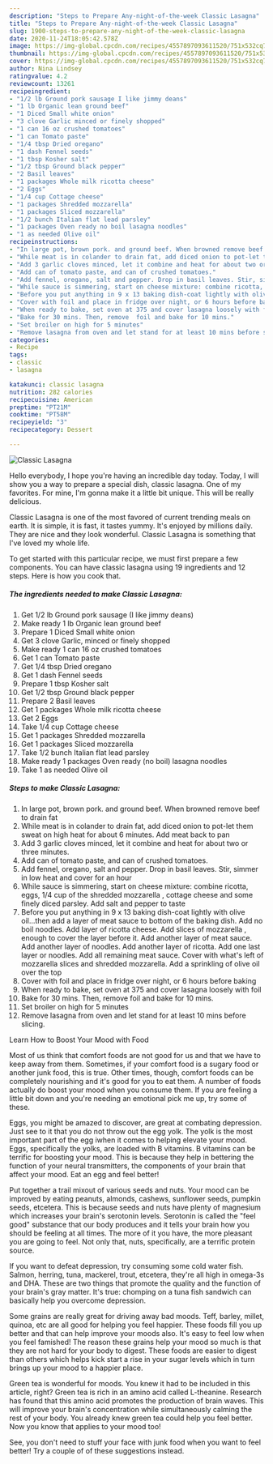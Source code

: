 ```yaml
---
description: "Steps to Prepare Any-night-of-the-week Classic Lasagna"
title: "Steps to Prepare Any-night-of-the-week Classic Lasagna"
slug: 1900-steps-to-prepare-any-night-of-the-week-classic-lasagna
date: 2020-11-24T18:05:42.578Z
image: https://img-global.cpcdn.com/recipes/4557897093611520/751x532cq70/classic-lasagna-recipe-main-photo.jpg
thumbnail: https://img-global.cpcdn.com/recipes/4557897093611520/751x532cq70/classic-lasagna-recipe-main-photo.jpg
cover: https://img-global.cpcdn.com/recipes/4557897093611520/751x532cq70/classic-lasagna-recipe-main-photo.jpg
author: Nina Lindsey
ratingvalue: 4.2
reviewcount: 13261
recipeingredient:
- "1/2 lb Ground pork sausage I like jimmy deans"
- "1 lb Organic lean ground beef"
- "1 Diced Small white onion"
- "3 clove Garlic minced or finely shopped"
- "1 can 16 oz crushed tomatoes"
- "1 can Tomato paste"
- "1/4 tbsp Dried oregano"
- "1 dash Fennel seeds"
- "1 tbsp Kosher salt"
- "1/2 tbsp Ground black pepper"
- "2 Basil leaves"
- "1 packages Whole milk ricotta cheese"
- "2 Eggs"
- "1/4 cup Cottage cheese"
- "1 packages Shredded mozzarella"
- "1 packages Sliced mozzarella"
- "1/2 bunch Italian flat lead parsley"
- "1 packages Oven ready no boil lasagna noodles"
- "1 as needed Olive oil"
recipeinstructions:
- "In large pot, brown pork. and ground beef. When browned remove beef to drain fat"
- "While meat is in colander to drain fat, add diced onion to pot-let them sweat on high heat for about 6 minutes. Add meat back to pan"
- "Add 3 garlic cloves minced, let it combine and heat for about two or three minutes."
- "Add can of tomato paste, and can of crushed tomatoes."
- "Add fennel, oregano, salt and pepper. Drop in basil leaves. Stir, simmer in low heat and cover for an hour"
- "While sauce is simmering, start on cheese mixture: combine ricotta, eggs, 1/4 cup of the shredded mozzarella , cottage cheese and some finely diced parsley. Add salt and pepper to taste"
- "Before you put anything in 9 x 13 baking dish-coat lightly with olive oil...then add a layer of meat sauce to bottom of the baking dish. Add no boil noodles. Add layer of ricotta cheese. Add slices of mozzarella , enough to cover the layer before it. Add another layer of meat sauce. Add another layer of noodles. Add another layer of ricotta. Add one last layer or noodles. Add all remaining meat sauce. Cover with what&#39;s left of mozzarella slices and shredded mozzarella. Add a sprinkling of olive oil over the top"
- "Cover with foil and place in fridge over night, or 6 hours before baking"
- "When ready to bake, set oven at 375 and cover lasagna loosely with foil"
- "Bake for 30 mins. Then, remove  foil and bake for 10 mins."
- "Set broiler on high for 5 minutes"
- "Remove lasagna from oven and let stand for at least 10 mins before slicing."
categories:
- Recipe
tags:
- classic
- lasagna

katakunci: classic lasagna 
nutrition: 282 calories
recipecuisine: American
preptime: "PT21M"
cooktime: "PT58M"
recipeyield: "3"
recipecategory: Dessert

---
```



![Classic Lasagna](https://img-global.cpcdn.com/recipes/4557897093611520/751x532cq70/classic-lasagna-recipe-main-photo.jpg)

Hello everybody, I hope you're having an incredible day today. Today, I will show you a way to prepare a special dish, classic lasagna. One of my favorites. For mine, I'm gonna make it a little bit unique. This will be really delicious.

Classic Lasagna is one of the most favored of current trending meals on earth. It is simple, it is fast, it tastes yummy. It's enjoyed by millions daily. They are nice and they look wonderful. Classic Lasagna is something that I've loved my whole life.




To get started with this particular recipe, we must first prepare a few components. You can have classic lasagna using 19 ingredients and 12 steps. Here is how you cook that.

<!--inarticleads1-->

##### The ingredients needed to make Classic Lasagna:

1. Get 1/2 lb Ground pork sausage (I like jimmy deans)
1. Make ready 1 lb Organic lean ground beef
1. Prepare 1 Diced Small white onion
1. Get 3 clove Garlic, minced or finely shopped
1. Make ready 1 can 16 oz crushed tomatoes
1. Get 1 can Tomato paste
1. Get 1/4 tbsp Dried oregano
1. Get 1 dash Fennel seeds
1. Prepare 1 tbsp Kosher salt
1. Get 1/2 tbsp Ground black pepper
1. Prepare 2 Basil leaves
1. Get 1 packages Whole milk ricotta cheese
1. Get 2 Eggs
1. Take 1/4 cup Cottage cheese
1. Get 1 packages Shredded mozzarella
1. Get 1 packages Sliced mozzarella
1. Take 1/2 bunch Italian flat lead parsley
1. Make ready 1 packages Oven ready (no boil) lasagna noodles
1. Take 1 as needed Olive oil




<!--inarticleads2-->

##### Steps to make Classic Lasagna:

1. In large pot, brown pork. and ground beef. When browned remove beef to drain fat
1. While meat is in colander to drain fat, add diced onion to pot-let them sweat on high heat for about 6 minutes. Add meat back to pan
1. Add 3 garlic cloves minced, let it combine and heat for about two or three minutes.
1. Add can of tomato paste, and can of crushed tomatoes.
1. Add fennel, oregano, salt and pepper. Drop in basil leaves. Stir, simmer in low heat and cover for an hour
1. While sauce is simmering, start on cheese mixture: combine ricotta, eggs, 1/4 cup of the shredded mozzarella , cottage cheese and some finely diced parsley. Add salt and pepper to taste
1. Before you put anything in 9 x 13 baking dish-coat lightly with olive oil...then add a layer of meat sauce to bottom of the baking dish. Add no boil noodles. Add layer of ricotta cheese. Add slices of mozzarella , enough to cover the layer before it. Add another layer of meat sauce. Add another layer of noodles. Add another layer of ricotta. Add one last layer or noodles. Add all remaining meat sauce. Cover with what&#39;s left of mozzarella slices and shredded mozzarella. Add a sprinkling of olive oil over the top
1. Cover with foil and place in fridge over night, or 6 hours before baking
1. When ready to bake, set oven at 375 and cover lasagna loosely with foil
1. Bake for 30 mins. Then, remove  foil and bake for 10 mins.
1. Set broiler on high for 5 minutes
1. Remove lasagna from oven and let stand for at least 10 mins before slicing.




Learn How to Boost Your Mood with Food


Most of us think that comfort foods are not good for us and that we have to keep away from them. Sometimes, if your comfort food is a sugary food or another junk food, this is true. Other times, though, comfort foods can be completely nourishing and it's good for you to eat them. A number of foods actually do boost your mood when you consume them. If you are feeling a little bit down and you're needing an emotional pick me up, try some of these.

Eggs, you might be amazed to discover, are great at combating depression. Just see to it that you do not throw out the egg yolk. The yolk is the most important part of the egg iwhen it comes to helping elevate your mood. Eggs, specifically the yolks, are loaded with B vitamins. B vitamins can be terrific for boosting your mood. This is because they help in bettering the function of your neural transmitters, the components of your brain that affect your mood. Eat an egg and feel better!

Put together a trail mixout of various seeds and nuts. Your mood can be improved by eating peanuts, almonds, cashews, sunflower seeds, pumpkin seeds, etcetera. This is because seeds and nuts have plenty of magnesium which increases your brain's serotonin levels. Serotonin is called the "feel good" substance that our body produces and it tells your brain how you should be feeling at all times. The more of it you have, the more pleasant you are going to feel. Not only that, nuts, specifically, are a terrific protein source.

If you want to defeat depression, try consuming some cold water fish. Salmon, herring, tuna, mackerel, trout, etcetera, they're all high in omega-3s and DHA. These are two things that promote the quality and the function of your brain's gray matter. It's true: chomping on a tuna fish sandwich can basically help you overcome depression. 

Some grains are really great for driving away bad moods. Teff, barley, millet, quinoa, etc are all good for helping you feel happier. These foods fill you up better and that can help improve your moods also. It's easy to feel low when you feel famished! The reason these grains help your mood so much is that they are not hard for your body to digest. These foods are easier to digest than others which helps kick start a rise in your sugar levels which in turn brings up your mood to a happier place.

Green tea is wonderful for moods. You knew it had to be included in this article, right? Green tea is rich in an amino acid called L-theanine. Research has found that this amino acid promotes the production of brain waves. This will improve your brain's concentration while simultaneously calming the rest of your body. You already knew green tea could help you feel better. Now you know that applies to your mood too!

See, you don't need to stuff your face with junk food when you want to feel better! Try  a  couple of  of  these  suggestions  instead.


